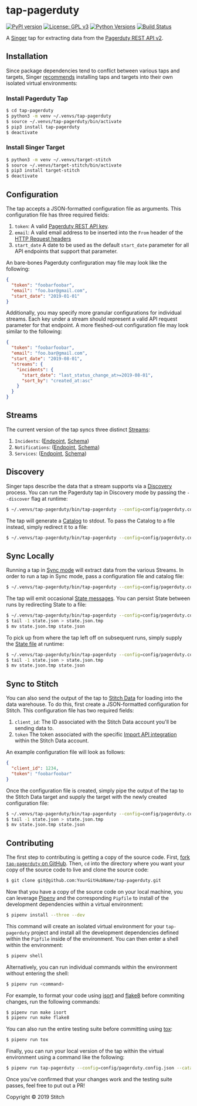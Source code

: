 # tap-pagerduty
[![PyPI version](https://badge.fury.io/py/tap-pagerduty.svg)](https://badge.fury.io/py/tap-pagerduty)
[![License: GPL v3](https://img.shields.io/badge/License-GPLv3-blue.svg)](https://www.gnu.org/licenses/gpl-3.0)
[![Python Versions](https://img.shields.io/badge/python-3.6%20%7C%203.7-blue.svg)](https://pypi.python.org/pypi/ansicolortags/)
[![Build Status](https://travis-ci.com/goodeggs/tap-pagerduty.svg?branch=master)](https://travis-ci.com/goodeggs/tap-pagerduty)

A [Singer](https://www.singer.io/) tap for extracting data from the [Pagerduty REST API v2](https://v2.developer.pagerduty.com/docs/rest-api).

## Installation

Since package dependencies tend to conflict between various taps and targets, Singer [recommends](https://github.com/singer-io/getting-started/blob/master/docs/RUNNING_AND_DEVELOPING.md#running-singer-with-python) installing taps and targets into their own isolated virtual environments:

### Install Pagerduty Tap

```bash
$ cd tap-pagerduty
$ python3 -m venv ~/.venvs/tap-pagerduty
$ source ~/.venvs/tap-pagerduty/bin/activate
$ pip3 install tap-pagerduty
$ deactivate
```

### Install Singer Target

```bash
$ python3 -m venv ~/.venvs/target-stitch
$ source ~/.venvs/target-stitch/bin/activate
$ pip3 install target-stitch
$ deactivate
```

## Configuration

The tap accepts a JSON-formatted configuration file as arguments. This configuration file has three required fields:

1. `token`: A valid [Pagerduty REST API key](https://support.pagerduty.com/docs/generating-api-keys).
2. `email`: A valid email address to be inserted into the `From` header of the [HTTP Request headers](https://v2.developer.pagerduty.com/docs/rest-api#http-request-headers)
3. `start_date` A date to be used as the default `start_date` parameter for all API endpoints that support that parameter.

An bare-bones Pagerduty confirguration may file may look like the following:

```json
{
  "token": "foobarfoobar",
  "email": "foo.bar@gmail.com",
  "start_date": "2019-01-01"
}
```

Additionally, you may specify more granular configurations for individual streams. Each key under a stream should represent a valid API request parameter for that endpoint. A more fleshed-out configuration file may look similar to the following:

```json
{
  "token": "foobarfoobar",
  "email": "foo.bar@gmail.com",
  "start_date": "2019-08-01",
  "streams": {
    "incidents": {
      "start_date": "last_status_change_at>=2019-08-01",
      "sort_by": "created_at:asc"
    }
  }
}
```

## Streams

The current version of the tap syncs three distinct [Streams](https://github.com/singer-io/getting-started/blob/master/docs/SYNC_MODE.md#streams):
1. `Incidents`: ([Endpoint](https://api-reference.pagerduty.com/#!/Incidents/get_incidents), [Schema](https://github.com/goodeggs/tap-pagerduty/blob/master/tap_pagerduty/schemas/incidents.json))
2. `Notifications`: ([Endpoint](https://api-reference.pagerduty.com/#!/Notifications/get_notifications), [Schema](https://github.com/goodeggs/tap-pagerduty/blob/master/tap_pagerduty/schemas/notifications.json))
3. `Services`: ([Endpoint](https://api-reference.pagerduty.com/#!/Services/get_services), [Schema](https://github.com/goodeggs/tap-pagerduty/blob/master/tap_pagerduty/schemas/services.json))

## Discovery

Singer taps describe the data that a stream supports via a [Discovery](https://github.com/singer-io/getting-started/blob/master/docs/DISCOVERY_MODE.md#discovery-mode) process. You can run the Pagerduty tap in Discovery mode by passing the `--discover` flag at runtime:

```bash
$ ~/.venvs/tap-pagerduty/bin/tap-pagerduty --config=config/pagerduty.config.json --discover
```

The tap will generate a [Catalog](https://github.com/singer-io/getting-started/blob/master/docs/DISCOVERY_MODE.md#the-catalog) to stdout. To pass the Catalog to a file instead, simply redirect it to a file:

```bash
$ ~/.venvs/tap-pagerduty/bin/tap-pagerduty --config=config/pagerduty.config.json --discover > catalog.json
```

## Sync Locally

Running a tap in [Sync mode](https://github.com/singer-io/getting-started/blob/master/docs/SYNC_MODE.md#sync-mode) will extract data from the various Streams. In order to run a tap in Sync mode, pass a configuration file and catalog file:

```bash
$ ~/.venvs/tap-pagerduty/bin/tap-pagerduty --config=config/pagerduty.config.json --catalog=catalog.json
```

The tap will emit occasional [State messages](https://github.com/singer-io/getting-started/blob/master/docs/SPEC.md#state-message). You can persist State between runs by redirecting State to a file:

```bash
$ ~/.venvs/tap-pagerduty/bin/tap-pagerduty --config=config/pagerduty.config.json --catalog=catalog.json >> state.json
$ tail -1 state.json > state.json.tmp
$ mv state.json.tmp state.json
```

To pick up from where the tap left off on subsequent runs, simply supply the [State file](https://github.com/singer-io/getting-started/blob/master/docs/CONFIG_AND_STATE.md#state-file) at runtime:

```bash
$ ~/.venvs/tap-pagerduty/bin/tap-pagerduty --config=config/pagerduty.config.json --catalog=catalog.json --state=state.json >> state.json
$ tail -1 state.json > state.json.tmp
$ mv state.json.tmp state.json
```

## Sync to Stitch

You can also send the output of the tap to [Stitch Data](https://www.stitchdata.com/) for loading into the data warehouse. To do this, first create a JSON-formatted configuration for Stitch. This configuration file has two required fields:
1. `client_id`: The ID associated with the Stitch Data account you'll be sending data to.
2. `token` The token associated with the specific [Import API integration](https://www.stitchdata.com/docs/integrations/import-api/) within the Stitch Data account.

An example configuration file will look as follows:

```json
{
  "client_id": 1234,
  "token": "foobarfoobar"
}
```

Once the configuration file is created, simply pipe the output of the tap to the Stitch Data target and supply the target with the newly created configuration file:

```bash
$ ~/.venvs/tap-pagerduty/bin/tap-pagerduty --config=config/pagerduty.config.json --catalog=catalog.json --state=state.json | ~/.venvs/target-stitch/bin/target-stitch --config=config/stitch.config.json >> state.json
$ tail -1 state.json > state.json.tmp
$ mv state.json.tmp state.json
```

## Contributing

The first step to contributing is getting a copy of the source code. First, [fork `tap-pagerduty` on GitHub](https://github.com/goodeggs/tap-pagerduty/fork). Then, `cd` into the directory where you want your copy of the source code to live and clone the source code:

```bash
$ git clone git@github.com:YourGitHubName/tap-pagerduty.git
```

Now that you have a copy of the source code on your local machine, you can leverage [Pipenv](https://docs.pipenv.org/en/latest/) and the corresponding `Pipfile` to install of the development dependencies within a virtual environment:

```bash
$ pipenv install --three --dev
```

This command will create an isolated virtual environment for your `tap-pagerduty` project and install all the development dependencies defined within the `Pipfile` inside of the environment. You can then enter a shell within the environment:

```bash
$ pipenv shell
```

Alternatively, you can run individual commands within the environment without entering the shell:

```bash
$ pipenv run <command>
```

For example, to format your code using [isort](https://github.com/timothycrosley/isort) and [flake8](http://flake8.pycqa.org/en/latest/index.html) before commiting changes, run the following commands:

```bash
$ pipenv run make isort
$ pipenv run make flake8
```

You can also run the entire testing suite before committing using [tox](https://tox.readthedocs.io/en/latest/):

```bash
$ pipenv run tox
```

Finally, you can run your local version of the tap within the virtual environment using a command like the following:

```bash
$ pipenv run tap-pagerduty --config=config/pagerduty.config.json --catalog=catalog.json
```

Once you've confirmed that your changes work and the testing suite passes, feel free to put out a PR!

Copyright &copy; 2019 Stitch
